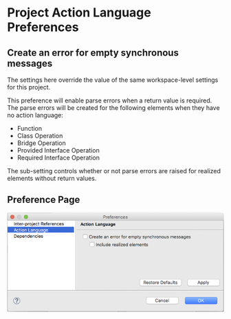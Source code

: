 Project Action Language Preferences
========================

## Create an error for empty synchronous messages

The settings here override the value of the same workspace-level settings for 
this project.  

This preference will enable parse errors when a return value is required.  The parse
errors will be created for the following elements when they have no action language:  

* Function
* Class Operation
* Bridge Operation
* Provided Interface Operation
* Required Interface Operation  

The sub-setting controls whether or not parse errors are raised for realized elements
without return values.  

## Preference Page
![Project Action Language Preferences](ProjActionLanguage.png)    
